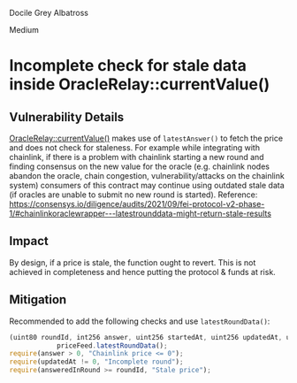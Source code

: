 Docile Grey Albatross

Medium

# Incomplete check for stale data inside OracleRelay::currentValue()

## Vulnerability Details
[OracleRelay::currentValue()](https://github.com/gfx-labs/oku-custom-order-types/blob/b84e5725f4d1e0a1ee9048baf44e68d2e53ec971/contracts/oracle/External/OracleRelay.sol#L18-L22) makes use of `latestAnswer()` to fetch the price and does not check for staleness.
For example while integrating with chainlink, if there is a problem with chainlink starting a new round and finding consensus on the new value for the oracle (e.g. chainlink nodes abandon the oracle, chain congestion, vulnerability/attacks on the chainlink system) consumers of this contract may continue using outdated stale data (if oracles are unable to submit no new round is started).
Reference: https://consensys.io/diligence/audits/2021/09/fei-protocol-v2-phase-1/#chainlinkoraclewrapper---latestrounddata-might-return-stale-results

## Impact
By design, if a price is stale, the function ought to revert. This is not achieved in completeness and hence putting the protocol & funds at risk.

## Mitigation
Recommended to add the following checks and use `latestRoundData()`:
```js
(uint80 roundId, int256 answer, uint256 startedAt, uint256 updatedAt, uint80 answeredInRound) =
            priceFeed.latestRoundData();
require(answer > 0, "Chainlink price <= 0");
require(updatedAt != 0, "Incomplete round");
require(answeredInRound >= roundId, "Stale price");
```